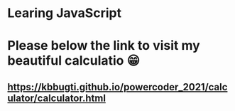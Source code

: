# Learing JavaScript

# Please below the link to visit my beautiful calculatio 😁
## https://kbbugti.github.io/powercoder_2021/calculator/calculator.html

